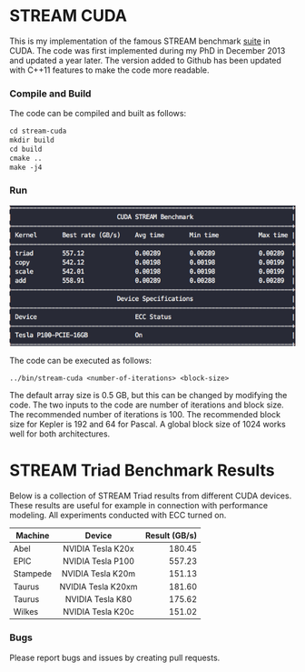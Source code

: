 # STREAM CUDA
This is my implementation of the famous STREAM benchmark [suite](https://www.cs.virginia.edu/stream/) in CUDA.
The code was first implemented during my PhD in December 2013 and updated a year later. The version added to Github has been updated with C++11 features to make the code more readable.

### Compile and Build ###
The code can be compiled and built as follows:

    cd stream-cuda
    mkdir build
    cd build
    cmake ..
    make -j4

### Run ###
![CUDA STREAM Output](/img/cuda_stream_benchmark.png)

The code can be executed as follows:

    ../bin/stream-cuda <number-of-iterations> <block-size>

The default array size is 0.5 GB, but this can be changed by modifying the code.
The two inputs to the code are number of iterations and block size.
The recommended number of iterations is 100.
The recommended block size for Kepler is 192 and 64 for Pascal.
A global block size of 1024 works well for both architectures.

# STREAM Triad Benchmark Results
Below is a collection of STREAM Triad results from different CUDA devices.
These results are useful for example in connection with performance modeling.
All experiments conducted with ECC turned on.

| Machine        | Device           | Result (GB/s)  |
| ------------- |:-------------:| -----:|
Abel     | NVIDIA Tesla K20x     | 180.45 |
EPIC     | NVIDIA Tesla P100     | 557.23 |
Stampede | NVIDIA Tesla K20m     | 151.13 |
Taurus   | NVIDIA Tesla K20xm    | 181.60 |
Taurus   | NVIDIA Tesla K80      | 175.62 |
Wilkes   | NVIDIA Tesla K20c     | 151.02 |

### Bugs
Please report bugs and issues by creating pull requests.

